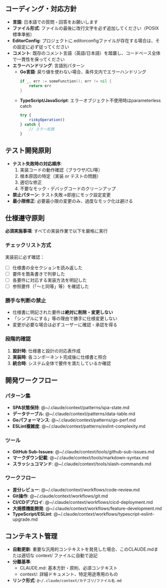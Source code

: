 ## コーディング・対応方針

- **言語**: 日本語での質問・回答をお願いします
- **ファイル形式**: ファイルの最後に改行文字を必ず追加してください（POSIX標準準拠）
- **EditorConfig**: プロジェクトに.editorconfigファイルが存在する場合は、その設定に必ず従ってください
- **コメント**: 既存のコメント言語（英語/日本語）を踏襲し、コードベース全体で一貫性を保ってください
- **エラーハンドリング**: 言語別パターン
  - **Go言語**: 戻り値を使わない場合、条件文内でエラーハンドリング
    ```go
    if _, err := someFunction(); err != nil {
        return err
    }
    ```
  - **TypeScript/JavaScript**: エラーオブジェクト不使用時はparameterless catch
    ```typescript
    try {
        riskyOperation()
    } catch {
        // エラー処理
    }
    ```

## テスト開発原則

- **テスト失敗時の対応順序**:
  1. 実装コードの動作確認（ブラウザ/CLI等）
  2. 根本原因の特定（実装 or テストの問題）
  3. 適切な修正
  4. 不要なモック・デバッグコードのクリーンアップ
- **禁止パターン**: テスト失敗→即座にモック設定変更
- **最小限修正**: 必要最小限の変更のみ、過度なモック化は避ける

## 仕様遵守原則

**必須実施事項**: すべての実装作業で以下を厳格に実行

### チェックリスト方式
実装前に必ず確認：
- [ ] 仕様書の全セクションを読み返した
- [ ] 要件を箇条書きで列挙した
- [ ] 各要件に対応する実装方法を明記した
- [ ] 参照要件（「〜と同等」等）を確認した

### 勝手な判断の禁止
- 仕様書に明記された要件は**絶対に削除・変更しない**
- 「シンプルにする」等の理由で勝手に仕様変更しない
- 変更が必要な場合は必ずユーザーに確認・承認を得る

### 段階的確認
1. **設計時**: 仕様書と設計の対応表作成
2. **実装時**: 各コンポーネント完成後に仕様書と照合
3. **統合時**: システム全体で要件を満たしているか確認

## 開発ワークフロー

### パターン集
- **SPA状態保持**: @~/.claude/context/patterns/spa-state.md
- **データテーブル**: @~/.claude/context/patterns/data-table.md
- **Goパフォーマンス**: @~/.claude/context/patterns/go-perf.md
- **ESLint複雑度**: @~/.claude/context/patterns/eslint-complexity.md

### ツール
- **GitHub Sub-Issues**: @~/.claude/context/tools/github-sub-issues.md
- **マークダウン記載**: @~/.claude/context/tools/markdown-syntax.md
- **スラッシュコマンド**: @~/.claude/context/tools/slash-commands.md

### ワークフロー
- **差分レビュー**: @~/.claude/context/workflows/code-review.md
- **Git操作**: @~/.claude/context/workflows/git.md
- **CI/CDデプロイ**: @~/.claude/context/workflows/cicd-deployment.md
- **大規模機能開発**: @~/.claude/context/workflows/feature-development.md
- **TypeScript/ESLint**: @~/.claude/context/workflows/typescript-eslint-upgrade.md

## コンテキスト管理

- **自動更新**: 重要な汎用的コンテキストを発見した場合、このCLAUDE.mdまたは適切な context/ ファイルに自動で追記
- **分離基準**:
  - CLAUDE.md: 基本方針・原則、必須コンテキスト
  - context/: 詳細ドキュメント、特定用途専用のもの
- **リンク形式**: `@~/.claude/context/カテゴリ/ファイル名.md`
